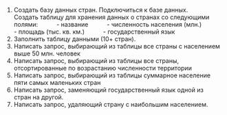 1. Создать базу данных стран. Подключиться к базе данных.
          Создать таблицу для хранения данных о странах со следующими полями:
          - название
          - численность населения (млн.)
          - площадь (тыс. кв. км.)
          - государственный язык         
2. Заполнить таблицу данными (10+ стран).
3. Написать запрос, выбирающий из таблицы все страны с населением выше 50 млн.
человек
4. Написать запрос, выбирающий из таблицы все страны, отсортированные по
возрастанию численности территории
5. Написать запрос, выбирающий из таблицы суммарное население пяти самых
маленьких стран
6. Написать запрос, заменяющий государственный язык одной из стран на другой.
7. Написать запрос, удаляющий страну с наибольшим населением.